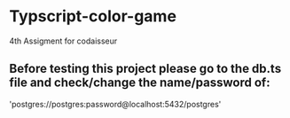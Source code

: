 # Typscript-color-game
4th Assigment for codaisseur

## Before testing this project please go to the db.ts file and check/change the name/password of:
  'postgres://postgres:password@localhost:5432/postgres'
  

